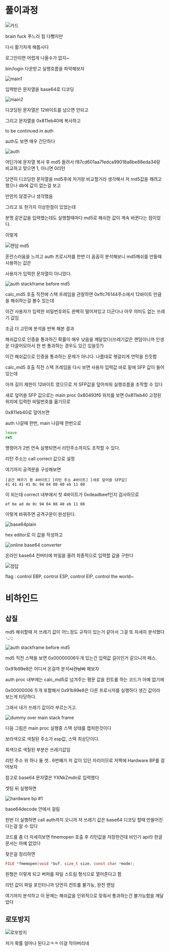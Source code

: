 # 풀이과정

![카드](https://user-images.githubusercontent.com/67177785/129471761-2408fd7b-56b0-4f1e-a961-f816c8f03733.PNG)

brain fuck 푸느라 힘 다뺐지만

다시 활기차게 해봅시다

로그인이면 어렵게 나올수가 없지~

bin/login 다운받고 실행흐름을 파악해보자

![main1](https://user-images.githubusercontent.com/67177785/129485399-da5a0089-d862-4327-b232-ba0a6fa5047d.PNG)

입력받은 문자열을 base64로 디코딩

![main2](https://user-images.githubusercontent.com/67177785/129485401-8c006afd-8db7-4987-bcdb-d31f14a5d987.PNG)

디코딩된 문자열은 12바이트를 넘으면 안되고

그리고 문자열을 0x811eb40에 복사하고

to be continued in auth

auth도 보면 매우 간단하다

![auth](https://user-images.githubusercontent.com/67177785/129472139-6a68d399-a89f-4ba9-a1f9-8ec9dc106751.PNG)

어딘가에 문자열 복사 후 md5 돌려서 f87cd601aa7fedca99018a8be88eda34랑 비교하고 맞으면 1, 아니면 0리턴

당연히 디코딩한 문자열을 md5후에 저거랑 비교할거라 생각해서 저 md5값을 깨려고 했으나 db에 값이 없는걸 보고

만만치 않겠구나 생각했음

그리고 또 한가지 이상한점이 있었는데

분명 같은값을 입력했는데도 실행할때마다 md5로 해쉬한 값이 계속 바뀐다는 점이었다.

이렇게

![랜덤 md5](https://user-images.githubusercontent.com/67177785/129485541-b31fe82f-5670-4041-9e68-bfddbff9c9bd.PNG)

혼란스러움을 느끼고 auth 프로시저를 한번 더 꼼꼼히 분석해보니 md5해쉬를 만들때 사용하는 값은

사용자가 입력한 문자열이 아니었다.

![auth stackframe before md5](https://user-images.githubusercontent.com/67177785/129485463-844e0af6-3e79-4d0a-a562-e0945f9625e4.PNG)

calc_md5 호출 직전에 스택 프레임을 관찰하면 0xffc76144주소에서 12바이트 만큼을 해쉬하는걸 볼수 있는데

이건 사용자가 입력한 비밀번호와도 완벽히 떨어져있고 더군다나 아무 의미도 없는 쓰레기 값임

조금 더 고민에 분석을 반복 해본 결과

해쉬값으로 인증을 통과하긴 확률이 매우 낮음을 깨달았다(쓰레기값은 랜덤이니까 인생 운 다끌어모아서 한 번 통과하는 경우도 있긴 있을듯?)

이건 해쉬값으로 인증을 통과하는 문제가 아니다. 나름대로 헷갈리게 연막을 친듯함

calc_md5 호출 직전 스택 프레임을 다시 보면 사용자 입력값 바로 밑에 SFP 값이 들어있는데

아까 길이 제한이 12바이트 였으므로 저 SFP값을 덮어씌워 실행흐름을 조작할 수 있다

새로 덮어쓸 SFP 값으로는 main proc 0x80493f6 위치를 보면 0x811eb40 고정된 위치에 입력한 비밀번호를 옮기므로

0x811eb40로 덮어쓰면

auth 나갈때 한번, main 나갈때 한번으로

```asm
leave
ret
```

명령어가 2번 연속 실행되면서 리턴주소까지도 조작할 수 있다.

리턴 주소는 call correct 값으로 설정

여기까지 공격문을 구성해보면

```hex
[공간 채우기 용 4바이트] [리턴 주소 4바이트] [새로 덮어쓸 SFP값]
41 41 41 41 0c 94 04 08 40 eb 11 08
```

이 되는데 correct 내부에서 첫 4바이트가 0xdeadbeef인지 검사하므로

```hex
ef be ad de 0c 94 04 08 40 eb 11 08
```

이렇게 바꿔주면 공격구문이 완성된다.

![base64plain](https://user-images.githubusercontent.com/67177785/129485548-4080fd7f-0179-43db-bea8-b6c537ec424e.PNG)

hex editor로 이 값을 작성하고

![online base64 converter](https://user-images.githubusercontent.com/67177785/129485549-03cda5a3-9aa3-4d09-95c4-0fd52e696abb.PNG)

온라인 base64 컨버터에 파일을 올려 최종적으로 입력할 값을 구한다

![정답](https://user-images.githubusercontent.com/67177785/129485551-169ed2b0-0c16-42c5-8102-af6771d154ac.PNG)

flag : control EBP, control ESP, control EIP, control the world~

# 비하인드

## 삽질

md5 해쉬할때 저 쓰레기 값이 어느정도 규칙이 있는거 같아서 그걸 또 자세히 분석했다 -_-;

![auth stackframe before md5](https://user-images.githubusercontent.com/67177785/129485463-844e0af6-3e79-4d0a-a562-e0945f9625e4.PNG)

md5 직전 스택을 보면 0x00000006두개 있는건 입력값 길이인거 같으니까 패스.

0x91b99e8은 어디서 온걸까 분석~~시간낭비~~ 해보자

auth proc 내부에는 calc_md5로 넘겨주는 평문 값을 컨트롤 하는 코드가 아예 없기에

0x00000006 두개 포함해서 0x91b99e8은 다른 프로시저를 실행하다 생긴 값이라 보는게 타당하다.

그래서 내가 쓰레기 값이라 부르는거고.

![dummy over main stack frame](https://user-images.githubusercontent.com/67177785/129487400-a936c821-49f8-4958-9337-522b29843591.PNG)

다음 그림은 main proc 실행중 스택 상태를 캡처한것이다

보라색으로 색칠된 주소가 esp값, 스택 최상단이다.

회색으로 색칠된 부분은 쓰레기값임

리턴 주소 위 하나 둘 셋.. 6번째가 저 값이 있던 자리이므로 저짝에 Hardware BP를 걸어보자

참고로 base64 문자열은 YXNkZmdn로 입력했다

셋팅 뒤 실행하면

![hardware bp #1](https://user-images.githubusercontent.com/67177785/129487401-d9c96443-4693-4de3-ac72-f303ba92843f.PNG)

base64decode 안에서 걸림

한번 더 실행하면 call auth까지 오니까 저 쓰레기 값은 base64 디코딩 할때 만들어진다는걸 알 수 있다

코드를 좀 더 자세히보면 fmemopen 호출 후 리턴값을 저장한건데 비인기 api라 한글 문서는 아예 없었다

찾은걸 정리하면

```C
FILE *fmemopen(void *buf, size_t size, const char *mode);
```

원형은 이렇게 되고 버퍼를 파일 스트림 형식으로 열어준다고 함

리턴 값이 파일 포인터니까 당연히 컨트롤 불가능, 완전 랜덤

여기까지 분석하고 이 문제는 해쉬값을 인위적으로 맞춰서 통과하는건 불가능함을 깨달았다

## 로또방지

![로또방지](https://user-images.githubusercontent.com/67177785/129487404-362e8d97-2061-4471-9443-e162c569a94b.PNG)

저거 확률 얼마나 된다고ㅋㅋ 이걸 막아버리네